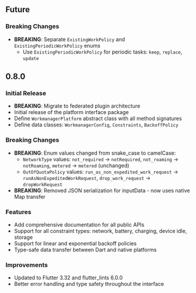 ## Future

### Breaking Changes
* **BREAKING**: Separate `ExistingWorkPolicy` and `ExistingPeriodicWorkPolicy` enums
  * Use `ExistingPeriodicWorkPolicy` for periodic tasks: `keep`, `replace`, `update`

## 0.8.0

### Initial Release
* **BREAKING**: Migrate to federated plugin architecture
* Initial release of the platform interface package
* Define `WorkmanagerPlatform` abstract class with all method signatures
* Define data classes: `WorkmanagerConfig`, `Constraints`, `BackoffPolicy`

### Breaking Changes
* **BREAKING**: Enum values changed from snake_case to camelCase:
  * `NetworkType` values: `not_required` → `notRequired`, `not_roaming` → `notRoaming`, `metered` → `metered` (unchanged)
  * `OutOfQuotaPolicy` values: `run_as_non_expedited_work_request` → `runAsNonExpeditedWorkRequest`, `drop_work_request` → `dropWorkRequest`
* **BREAKING**: Removed JSON serialization for inputData - now uses native Map transfer

### Features
* Add comprehensive documentation for all public APIs
* Support for all constraint types: network, battery, charging, device idle, storage
* Support for linear and exponential backoff policies
* Type-safe data transfer between Dart and native platforms

### Improvements
* Updated to Flutter 3.32 and flutter_lints 6.0.0
* Better error handling and type safety throughout the interface
